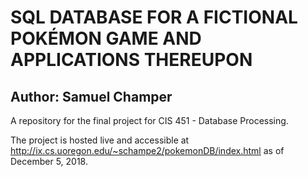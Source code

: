 # SQL DATABASE FOR A FICTIONAL POKÉMON GAME AND APPLICATIONS THEREUPON


## Author: Samuel Champer

A repository for the final project for CIS 451 - Database Processing.

The project is hosted live and accessible at http://ix.cs.uoregon.edu/~schampe2/pokemonDB/index.html as of December 5, 2018.
